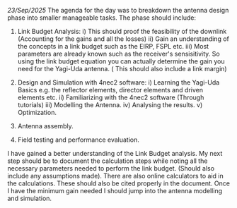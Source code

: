 *23/Sep/2025*
The agenda for the day was to breakdown the antenna design phase into smaller manageable tasks. 
The phase should include:
  1. Link Budget Analysis: i) This should proof the feasibility of the downlink (Accounting for the gains and all the losses)
                          ii) Gain an  understanding of the concepts in a link budget such as the EIRP, FSPL etc.
                         iii) Most parameters are already known such as the receiver's sensisitivity. So using the link budget equation you
                              can actually determine the gain you need for the Yagi-Uda antenna. ( This should also include a link margin)

    
  2. Design and Simulation with 4nec2 software: i) Learning the Yagi-Uda Basics e.g. the reflector elements, director elements and driven
                                                   elements etc.
                                               ii) Familiarizing with the 4nec2 software (Through tutorials)
                                              iii) Modelling the Antenna.
                                               iv) Analysing the results.
                                                v) Optimization.
 3. Antenna assembly.
 4. Field testing and performance evaluation.

I have gained a better understanding of the Link Budget analysis. My next step should be to document the calculation steps while noting all
the necessary parameters needed to perform the link budget. (Should also include any assumptions made). There are also online calculators to 
aid in the calculations. These should also be cited properly in the document. Once I have the minimum gain needed I should jump into the
antenna modelling and simulation.
